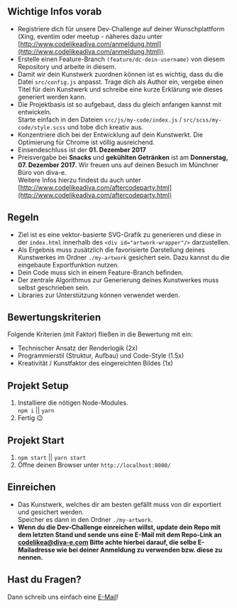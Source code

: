 ## Wichtige Infos vorab
+ Registriere dich für unsere Dev-Challenge auf deiner Wunschplattform (Xing, eventim oder meetup - näheres dazu unter [http://www.codelikeadiva.com/anmeldung.html](http://www.codelikeadiva.com/anmeldung.html)).
+ Erstelle einen Feature-Branch ```(feature/dc-dein-username)``` von diesem Repository und arbeite in diesem.
+ Damit wir dein Kunstwerk zuordnen können ist es wichtig, dass du die Datei ```src/config.js``` anpasst. Trage dich als Author ein, vergebe einen Titel für dein Kunstwerk und schreibe eine kurze Erklärung wie dieses generiert werden kann.
+ Die Projektbasis ist so aufgebaut, dass du gleich anfangen kannst mit entwickeln.  
Starte einfach in den Dateien ```src/js/my-code/index.js``` / ```src/scss/my-code/style.scss``` und tobe dich kreativ aus.
+ Konzentriere dich bei der Entwicklung auf dein Kunstwerkt. Die Optimierung für Chrome ist völlig ausreichend.
+ Einsendeschluss ist der **01. Dezember 2017**
+ Preisvergabe bei **Snacks** und **gekühlten Getränken** ist am **Donnerstag, 07. Dezember 2017**. Wir freuen uns auf deinen Besuch im Münchner Büro von diva-e.  
Weitere Infos hierzu findest du auch unter [http://www.codelikeadiva.com/aftercodeparty.html](http://www.codelikeadiva.com/aftercodeparty.html)

## Regeln
+ Ziel ist es eine vektor-basierte SVG-Grafik zu generieren und diese in der ```index.html```  innerhalb des ```<div id="artwork-wrapper"/>``` darzustellen.
+ Als Ergebnis muss zusätzlich die favorisierte Darstellung deines Kunstwerkes im Ordner ```./my-artwork``` gesichert sein. Dazu kannst du die eingebaute Exportfunktion nutzen.
+ Dein Code muss sich in einem Feature-Branch befinden.
+ Der zentrale Algorithmus zur Generierung deines Kunstwerkes muss selbst geschrieben sein.
+ Libraries zur Unterstützung können verwendet werden.

## Bewertungskriterien
Folgende Kriterien (mit Faktor) fließen in die Bewertung mit ein:
+ Technischer Ansatz der Renderlogik (2x)
+ Programmierstil (Struktur, Aufbau) und Code-Style (1.5x)
+ Kreativität / Kunstfaktor des eingereichten Bildes (1x)

## Projekt Setup
1. Installiere die nötigen Node-Modules.  
```npm i``` || ```yarn``` 
2. Fertig 😉

## Projekt Start
1. ```npm start``` || ```yarn start```
2. Öffne deinen Browser unter ```http://localhost:8080/```

## Einreichen
+ Das Kunstwerk, welches dir am besten gefällt muss von dir exportiert und gesichert werden.  
Speicher es dann in den Ordner ```./my-artwork```.
+ **Wenn du die Dev-Challenge einreichen willst, update dein Repo mit dem letzten Stand und sende uns eine E-Mail mit dem Repo-Link an [codelikea@diva-e.com](mailto:codelikea@diva-e.com)
Bitte achte hierbei darauf, die selbe E-Mailadresse wie bei deiner Anmeldung zu verwenden bzw. diese zu nennen.**

## Hast du Fragen?
Dann schreib uns einfach eine [E-Mail](mailto:codelikea@diva-e.com)!